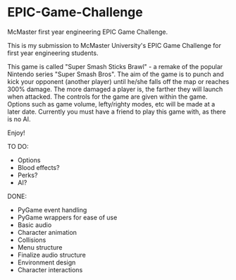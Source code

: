 # EPIC-Game-Challenge
McMaster first year engineering EPIC Game Challenge.

This is my submission to McMaster University's EPIC Game Challenge for first year engineering students. 

This game is called "Super Smash Sticks Brawl" - a remake of the popular Nintendo series "Super Smash Bros".
The aim of the game is to punch and kick your opponent (another player) until he/she falls off the map or reaches 300% damage. The more damaged a player is, the farther they will launch when attacked. The controls for the game are given within the game. Options such as game volume, lefty/righty modes, etc will be made at a later date. Currently you must have a friend to play this game with, as there is no AI.

Enjoy!

TO DO:
  - Options
  - Blood effects?
  - Perks?
  - AI?
  
DONE:
  - PyGame event handling
  - PyGame wrappers for ease of use
  - Basic audio
  - Character animation
  - Collisions
  - Menu structure
  - Finalize audio structure
  - Environment design
  - Character interactions
  
